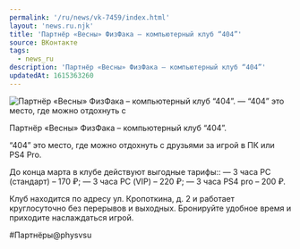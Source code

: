 ```yaml
---
permalink: '/ru/news/vk-7459/index.html'
layout: 'news.ru.njk'
title: 'Партнёр «Весны» ФизФака – компьютерный клуб “404”'
source: ВКонтакте
tags:
  - news_ru
description: 'Партнёр «Весны» ФизФака – компьютерный клуб “404”'
updatedAt: 1615363260
---
```

![Партнёр «Весны» ФизФака – компьютерный клуб “404”. —  “404” это место, где можно отдохнуть с](https://sun9-41.userapi.com/sun9-43/impg/08WCoZElDFMjkTQncmNthuc6hz1crhlixubHlg/lOiUZVy8BNc.jpg?size=1280x960&quality=96&sign=385b27ba2b33208337e3e2e6200b3913&c_uniq_tag=k3O7U1ADTF2o6j8WiDcEnXPRJBhTfS4zsdF6Pjhb6hc&type=album)

Партнёр «Весны» ФизФака – компьютерный клуб “404”.

“404” это место, где можно отдохнуть с друзьями за игрой в ПК или PS4 Pro.

До конца марта в клубе действуют выгодные тарифы::
— 3 часа РС (стандарт) – 170 ₽;
— 3 часа РС (VIP) – 220 ₽;
— 3 часа PS4 pro – 200 ₽.

Клуб находится по адресу ул. Кропоткина, д. 2 и работает круглосуточно без перерывов и выходных. Бронируйте удобное время и приходите наслаждаться игрой.

#Партнёры@physvsu
